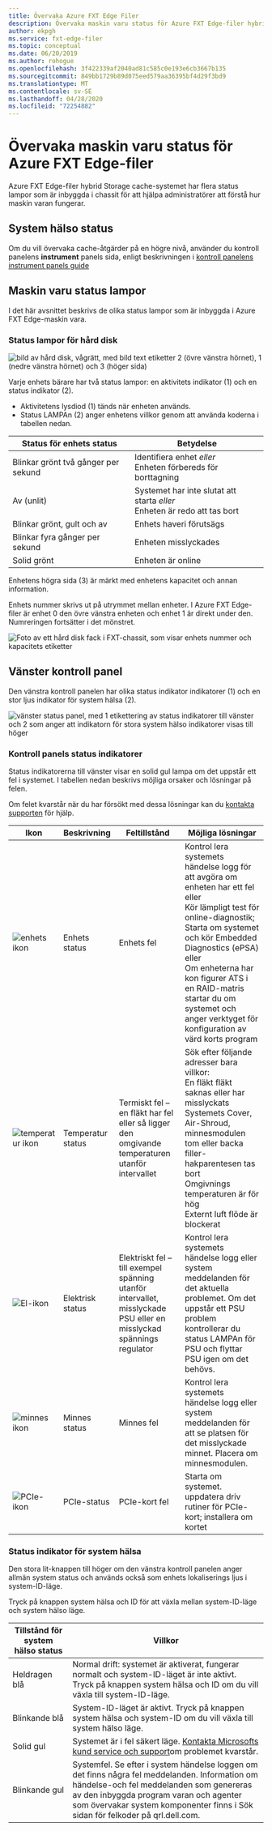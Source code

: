 ```yaml
---
title: Övervaka Azure FXT Edge Filer
description: Övervaka maskin varu status för Azure FXT Edge-filer hybrid Storage cache
author: ekpgh
ms.service: fxt-edge-filer
ms.topic: conceptual
ms.date: 06/20/2019
ms.author: rohogue
ms.openlocfilehash: 3f422339af2040ad81c585c0e193e6cb3667b135
ms.sourcegitcommit: 849bb1729b89d075eed579aa36395bf4d29f3bd9
ms.translationtype: MT
ms.contentlocale: sv-SE
ms.lasthandoff: 04/28/2020
ms.locfileid: "72254882"
---
```

# <a name="monitor-azure-fxt-edge-filer-hardware-status"></a>Övervaka maskin varu status för Azure FXT Edge-filer

Azure FXT Edge-filer hybrid Storage cache-systemet har flera status lampor som är inbyggda i chassit för att hjälpa administratörer att förstå hur maskin varan fungerar.

## <a name="system-health-status"></a>System hälso status

Om du vill övervaka cache-åtgärder på en högre nivå, använder du kontroll panelens **instrument** panels sida, enligt beskrivningen i [kontroll panelens instrument panels guide](https://azure.github.io/Avere/legacy/dashboard/4_7/html/ops_dashboard_index.html)

## <a name="hardware-status-leds"></a>Maskin varu status lampor

I det här avsnittet beskrivs de olika status lampor som är inbyggda i Azure FXT Edge-maskin vara.

### <a name="hard-drive-status-leds"></a>Status lampor för hård disk

![bild av hård disk, vågrätt, med bild text etiketter 2 (övre vänstra hörnet), 1 (nedre vänstra hörnet) och 3 (höger sida)](media/fxt-monitor/fxt-drive-callouts.png)

Varje enhets bärare har två status lampor: en aktivitets indikator (1) och en status indikator (2). 

* Aktivitetens lysdiod (1) tänds när enheten används.  
* Status LAMPAn (2) anger enhetens villkor genom att använda koderna i tabellen nedan.

| Status för enhets status              | Betydelse  |
|-------------------------------------|----------------------------------------------------------|
| Blinkar grönt två gånger per sekund      | Identifiera enhet *eller* <br> Enheten förbereds för borttagning  |
| Av (unlit)                         | Systemet har inte slutat att starta *eller* <br>Enheten är redo att tas bort |
| Blinkar grönt, gult och av       | Enhets haveri förutsägs   |
| Blinkar fyra gånger per sekund | Enheten misslyckades   |
| Solid grönt                         | Enheten är online |

Enhetens högra sida (3) är märkt med enhetens kapacitet och annan information.

Enhets nummer skrivs ut på utrymmet mellan enheter. I Azure FXT Edge-filer är enhet 0 den övre vänstra enheten och enhet 1 är direkt under den. Numreringen fortsätter i det mönstret. 

![Foto av ett hård disk fack i FXT-chassit, som visar enhets nummer och kapacitets etiketter](media/fxt-drives-photo.png)

## <a name="left-control-panel"></a>Vänster kontroll panel

Den vänstra kontroll panelen har olika status indikator indikatorer (1) och en stor ljus indikator för system hälsa (2). 

![vänster status panel, med 1 etikettering av status indikatorer till vänster och 2 som anger att indikatorn för stora system hälso indikatorer visas till höger](media/fxt-monitor/fxt-control-panel-left.jpg)

### <a name="control-panel-status-indicators"></a>Kontroll panels status indikatorer 

Status indikatorerna till vänster visar en solid gul lampa om det uppstår ett fel i systemet. I tabellen nedan beskrivs möjliga orsaker och lösningar på felen. 

Om felet kvarstår när du har försökt med dessa lösningar kan du [kontakta supporten](fxt-support-ticket.md) för hjälp. 

| Ikon | Beskrivning | Feltillstånd | Möjliga lösningar |
|----------------|---------------|--------------------|----------------------|
| ![enhets ikon](media/fxt-monitor/fxt-hd-icon.jpg) | Enhets status | Enhets fel | Kontrol lera systemets händelse logg för att avgöra om enheten har ett fel eller <br>Kör lämpligt test för online-diagnostik; Starta om systemet och kör Embedded Diagnostics (ePSA) eller <br>Om enheterna har kon figurer ATS i en RAID-matris startar du om systemet och anger verktyget för konfiguration av värd korts program |
|![temperatur ikon](media/fxt-monitor/fxt-temp-icon.jpg) | Temperatur status | Termiskt fel – en fläkt har fel eller så ligger den omgivande temperaturen utanför intervallet | Sök efter följande adresser bara villkor: <br>En fläkt fläkt saknas eller har misslyckats <br>Systemets Cover, Air-Shroud, minnesmodulen tom eller backa filler-hakparentesen tas bort <br>Omgivnings temperaturen är för hög <br>Externt luft flöde är blockerat |
|![El-ikon](media/fxt-monitor/fxt-electric-icon.jpg) | Elektrisk status | Elektriskt fel – till exempel spänning utanför intervallet, misslyckade PSU eller en misslyckad spännings regulator |  Kontrol lera systemets händelse logg eller system meddelanden för det aktuella problemet. Om det uppstår ett PSU problem kontrollerar du status LAMPAn för PSU och flyttar PSU igen om det behövs. | 
|![minnes ikon](media/fxt-monitor/fxt-memory-icon.jpg) | Minnes status | Minnes fel | Kontrol lera systemets händelse logg eller system meddelanden för att se platsen för det misslyckade minnet. Placera om minnesmodulen. |
|![PCIe-ikon](media/fxt-monitor/fxt-pcie-icon.jpg) | PCIe-status | PCIe-kort fel | Starta om systemet. uppdatera driv rutiner för PCIe-kort; installera om kortet |


### <a name="system-health-status-indicator"></a>Status indikator för system hälsa

Den stora lit-knappen till höger om den vänstra kontroll panelen anger allmän system status och används också som enhets lokaliserings ljus i system-ID-läge.

Tryck på knappen system hälsa och ID för att växla mellan system-ID-läge och system hälso läge.

|Tillstånd för system hälso status | Villkor |
|-------------------------------------------|-----------------------------------------------|
| Heldragen blå | Normal drift: systemet är aktiverat, fungerar normalt och system-ID-läget är inte aktivt. <br/>Tryck på knappen system hälsa och ID om du vill växla till system-ID-läge. |
| Blinkande blå | System-ID-läget är aktivt. Tryck på knappen system hälsa och system-ID om du vill växla till system hälso läge. |
| Solid gul | Systemet är i fel säkert läge. [Kontakta Microsofts kund service och support](fxt-support-ticket.md)om problemet kvarstår. |
| Blinkande gul | Systemfel. Se efter i system händelse loggen om det finns några fel meddelanden. Information om händelse-och fel meddelanden som genereras av den inbyggda program varan och agenter som övervakar system komponenter finns i Sök sidan för felkoder på qrl.dell.com. |


